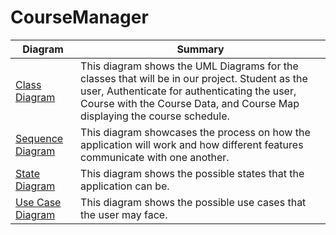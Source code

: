 # CourseManager
| Diagram  | Summary |
| ------------- | ------------- |
| [Class Diagram](https://github.com/Kar-Sha/CourseManager/blob/main/diagrams/ClassDiagram_CourseManager.png)  | This diagram shows the UML Diagrams for the classes that will be in our project. Student as the user, Authenticate for authenticating the user, Course with the Course Data, and Course Map displaying the course schedule.  |
| [Sequence Diagram](https://github.com/Kar-Sha/CourseManager/blob/main/diagrams/SequenceDiagram_CourseManager.pdf)  | This diagram showcases the process on how the application will work and how different features communicate with one another.  |
| [State Diagram](https://github.com/Kar-Sha/CourseManager/blob/main/diagrams/StateDiagram_CourseManager.pdf)  | This diagram shows the possible states that the application can be. |
| [Use Case Diagram](https://github.com/Kar-Sha/CourseManager/blob/main/diagrams/Use_Case_Diagram.jpg)  | This diagram shows the possible use cases that the user may face. |
